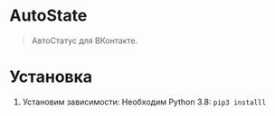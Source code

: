 # AutoState
> АвтоСтатус для ВКонтакте. 

# Установка
1. Установим зависимости:
   Необходим Python 3.8:
```pip3 installl```
